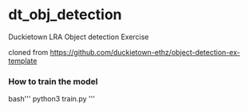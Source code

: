 # dt_obj_detection
Duckietown LRA Object detection Exercise

cloned from https://github.com/duckietown-ethz/object-detection-ex-template

### How to train the model
bash'''
python3 train.py
'''
